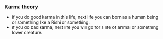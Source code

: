 ### Karma theory

- if you do good karma in this life, next life you can born as a human being or something like a Rishi or something. 
- if you do bad karma, next life you will go for a life of animal or
something lower creature.
